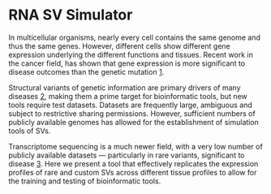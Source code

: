 # RNA SV Simulator

In multicellular organisms, nearly every cell contains the same genome and thus the same genes. However, different cells show different gene expression underlying the different functions and tissues. Recent work in the cancer field, has shown that gene expression is more significant to disease outcomes than the genetic mutation [1].

Structural variants of genetic information are primary drivers of many diseases [2], making them a prime target for bioinformatic tools, but new tools require test datasets. Datasets are frequently large, ambiguous and subject to restrictive sharing permissions. However, sufficient numbers of publicly available genomes has allowed for the establishment of simulation tools of SVs.

Transcriptome sequencing is a much newer field, with a very low number of publicly available datasets — particularly in rare variants, significant to disease [3]. Here we present a tool that effectively replicates the expression profiles of rare and custom SVs across different tissue profiles to allow for the training and testing of bioinformatic tools.

[1]: https://doi.org/10.1038/nrg.2016.10
[2]: https://doi.org/10.1038/35015701
[3]: https://doi.org/10.3390%2Fijms18081652